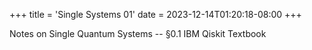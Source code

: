 +++
title = 'Single Systems 01'
date = 2023-12-14T01:20:18-08:00
+++

Notes on Single Quantum Systems -- §0.1 IBM Qiskit Textbook
<!--more-->

<div id="adobe-dc-view"></div>
 <script src="https://acrobatservices.adobe.com/view-sdk/viewer.js"></script>
 <script type="text/javascript">
    document.addEventListener("adobe_dc_view_sdk.ready", function()
    {
        var adobeDCView = new AdobeDC.View({clientId: "f6cbc3dfaec34236bdacebdb082c447b", divId: "adobe-dc-view"});
        adobeDCView.previewFile(
       {
          content:   {location: {url: "https://dev-undergrad.dev/qiskit/single_systems_01/single_systems_01.pdf"}},
          metaData: {fileName: "single_systems_01\ copy.pdf"}
       },
       {embedMode: "IN_LINE", showAnnotationTools: false}
      );
    });
 </script>





